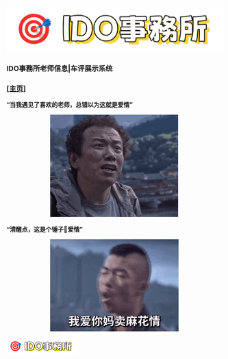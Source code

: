![logo](img/logo.png)

### __IDO事務所老师信息|车评展示系统__ 


### __[[主页]](https://idosws.github.io/)__     



__“当我遇见了喜欢的老师，总错以为这就是爱情”__
<div align="center">
  <img src="img/zheshiaiqing.gif" alt="爱情" width="300">
</div>




__“清醒点，这是个锤子🔨爱情”__
<div align="center">
  <img src="img/ainimamaipi.gif" alt="爱锤子" width="300">
</div>





![logo](img/logo-small.png)
